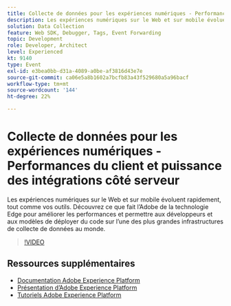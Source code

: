```yaml
---
title: Collecte de données pour les expériences numériques - Performances du client et puissance des intégrations côté serveur
description: Les expériences numériques sur le Web et sur mobile évoluent rapidement, tout comme vos outils. Découvrez ce que fait l’Adobe de la technologie Edge pour améliorer les performances et permettre aux développeurs et aux modèles de déployer du code sur l’une des plus grandes infrastructures de collecte de données au monde.
solution: Data Collection
feature: Web SDK, Debugger, Tags, Event Forwarding
topic: Development
role: Developer, Architect
level: Experienced
kt: 9140
type: Event
exl-id: e3bea0bb-d31a-4089-a0be-af3816d43e7e
source-git-commit: ca06e5a8b1602a7bcfb83a43f529680a5a96bacf
workflow-type: tm+mt
source-wordcount: '144'
ht-degree: 22%

---
```


# Collecte de données pour les expériences numériques - Performances du client et puissance des intégrations côté serveur

Les expériences numériques sur le Web et sur mobile évoluent rapidement, tout comme vos outils. Découvrez ce que fait l’Adobe de la technologie Edge pour améliorer les performances et permettre aux développeurs et aux modèles de déployer du code sur l’une des plus grandes infrastructures de collecte de données au monde.

>[!VIDEO](https://video.tv.adobe.com/v/337584/?quality=12&learn=on&hidetitle=true)

## Ressources supplémentaires

- [Documentation Adobe Experience Platform](https://experienceleague.adobe.com/docs/experience-platform.html?lang=fr)
- [Présentation d’Adobe Experience Platform](https://experienceleague.adobe.com/docs/experience-platform/landing/home.html?lang=fr)
- [Tutoriels Adobe Experience Platform](https://experienceleague.adobe.com/docs/platform-learn/tutorials/overview.html?lang=fr)
